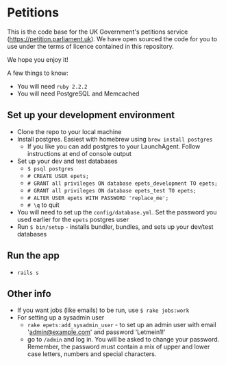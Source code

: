 # Petitions

This is the code base for the UK Government's petitions service (https://petition.parliament.uk).
We have open sourced the code for you to use under the terms of licence contained in this repository.

We hope you enjoy it!

A few things to know:

* You will need `ruby 2.2.2`
* You will need PostgreSQL and Memcached

## Set up your development environment

* Clone the repo to your local machine
* Install postgres. Easiest with homebrew using `brew install postgres`
	* If you like you can add postgres to your LaunchAgent. Follow instructions at end of console output
* Set up your dev and test databases
	* `$ psql postgres`
	* `# CREATE USER epets;`
	* `# GRANT all privileges ON database epets_development TO epets;`
	* `# GRANT all privileges ON database epets_test TO epets;`
	* `# ALTER USER epets WITH PASSWORD 'replace_me';`
	* `# \q` to quit
* You will need to set up the `config/database.yml`. Set the password you used earlier for the `epets` postgres user
* Run `$ bin/setup` - installs bundler, bundles, and sets up your dev/test databases

## Run the app

* `rails s`

## Other info

* If you want jobs (like emails) to be run, use `$ rake jobs:work`
* For setting up a sysadmin user
	* `rake epets:add_sysadmin_user` - to set up an admin user with email 'admin@example.com' and password 'Letmein1!'
	* go to `/admin` and log in. You will be asked to change your password. Remember, the password must contain a mix of upper and lower case letters, numbers and special characters.
